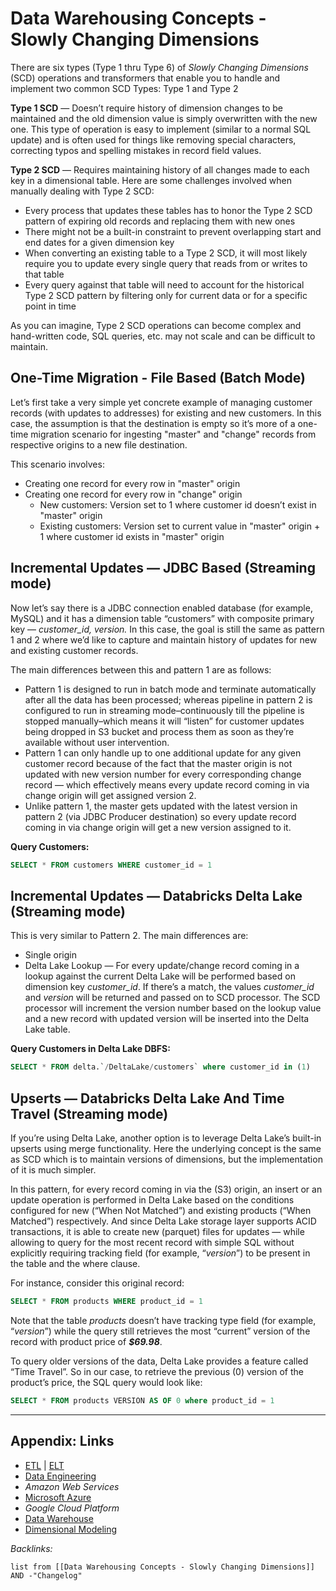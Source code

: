 # Data Warehousing Concepts - Slowly Changing Dimensions

There are six types (Type 1 thru Type 6) of *Slowly Changing Dimensions* (SCD) operations and transformers that enable you to handle and implement two common SCD Types: Type 1 and Type 2

**Type 1 SCD** — Doesn’t require history of dimension changes to be maintained and the old dimension value is simply overwritten with the new one. This type of operation is easy to implement (similar to a normal SQL update) and is often used for things like removing special characters, correcting typos and spelling mistakes in record field values.

**Type 2 SCD** — Requires maintaining history of all changes made to each key in a dimensional table. Here are some challenges involved when manually dealing with Type 2 SCD:

* Every process that updates these tables has to honor the Type 2 SCD pattern of expiring old records and replacing them with new ones
* There might not be a built-in constraint to prevent overlapping start and end dates for a given dimension key
* When converting an existing table to a Type 2 SCD, it will most likely require you to update every single query that reads from or writes to that table
* Every query against that table will need to account for the historical Type 2 SCD pattern by filtering only for current data or for a specific point in time

As you can imagine, Type 2 SCD operations can become complex and hand-written code, SQL queries, etc. may not scale and can be difficult to maintain.

## One-Time Migration - File Based (Batch Mode)

Let’s first take a very simple yet concrete example of managing customer records (with updates to addresses) for existing and new customers. In this case, the assumption is that the destination is empty so it’s more of a one-time migration scenario for ingesting "master" and "change" records from respective origins to a new file destination.

This scenario involves:

* Creating one record for every row in "master" origin
* Creating one record for every row in "change" origin
  * New customers: Version set to 1 where customer id doesn’t exist in "master" origin
  * Existing customers: Version set to current value in "master" origin + 1 where customer id exists in "master" origin

## Incremental Updates — JDBC Based (Streaming mode)

Now let’s say there is a JDBC connection enabled database (for example, MySQL) and it has a dimension table “customers” with composite primary key — *customer_id, version.* In this case, the goal is still the same as pattern 1 and 2 where we’d like to capture and maintain history of updates for new and existing customer records.

The main differences between this and pattern 1 are as follows:

* Pattern 1 is designed to run in batch mode and terminate automatically after all the data has been processed; whereas pipeline in pattern 2 is configured to run in streaming mode–continuously till the pipeline is stopped manually–which means it will “listen” for customer updates being dropped in S3 bucket and process them as soon as they’re available without user intervention.
* Pattern 1 can only handle up to one additional update for any given customer record because of the fact that the master origin is not updated with new version number for every corresponding change record — which effectively means every update record coming in via change origin will get assigned version 2.
* Unlike pattern 1, the master gets updated with the latest version in pattern 2 (via JDBC Producer destination) so every update record coming in via change origin will get a new version assigned to it.

**Query Customers:**

````SQL
SELECT * FROM customers WHERE customer_id = 1
````

## Incremental Updates — Databricks Delta Lake (Streaming mode)

This is very similar to Pattern 2. The main differences are:

* Single origin 
* Delta Lake Lookup — For every update/change record coming in a lookup against the current Delta Lake will be performed based on dimension key *customer_id*. If there’s a match, the values *customer_id* and *version* will be returned and passed on to SCD processor. The SCD processor will increment the version number based on the lookup value and a new record with updated version will be inserted into the Delta Lake table.

**Query Customers in Delta Lake DBFS:**

````SQL
SELECT * FROM delta.`/DeltaLake/customers` where customer_id in (1)
````

## Upserts — Databricks Delta Lake And Time Travel (Streaming mode)

If you’re using Delta Lake, another option is to leverage Delta Lake’s built-in upserts using merge functionality. Here the underlying concept is the same as SCD which is to maintain versions of dimensions, but the implementation of it is much simpler.

In this pattern, for every record coming in via the (S3) origin, an insert or an update operation is performed in Delta Lake based on the conditions configured for new (“When Not Matched”) and existing products (“When Matched”) respectively. And since Delta Lake storage layer supports ACID transactions, it is able to create new (parquet) files for updates — while allowing to query for the most recent record with simple SQL without explicitly requiring tracking field (for example, “*version*”) to be present in the table and the where clause.

For instance, consider this original record:

````SQL
SELECT * FROM products WHERE product_id = 1
````

Note that the table *products* doesn’t have tracking type field (for example, “*version*”) while the query still retrieves the most “current” version of the record with product price of ***$69.98***. 

To query older versions of the data, Delta Lake provides a feature called “Time Travel”. So in our case, to retrieve the previous (0) version of the product’s price, the SQL query would look like:

````SQL
SELECT * FROM products VERSION AS OF 0 where product_id = 1
````

---

## Appendix: Links

* [ETL](ETL.md) | [ELT](ELT.md)
* [Data Engineering](../2-Areas/MOCs/Data%20Engineering.md)
* *Amazon Web Services*
* [Microsoft Azure](../3-Resources/Tools/Developer%20Tools/Cloud%20Services/Azure/Microsoft%20Azure.md)
* *Google Cloud Platform*
* [Data Warehouse](Data%20Warehouse.md)
* [Dimensional Modeling](Dimensional%20Modeling.md)

*Backlinks:*

````dataview
list from [[Data Warehousing Concepts - Slowly Changing Dimensions]] AND -"Changelog"
````
